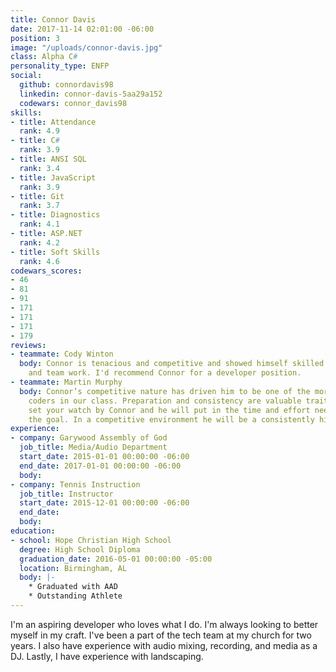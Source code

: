 ```yaml
---
title: Connor Davis
date: 2017-11-14 02:01:00 -06:00
position: 3
image: "/uploads/connor-davis.jpg"
class: Alpha C#
personality_type: ENFP
social:
  github: connordavis98
  linkedin: connor-davis-5aa29a152
  codewars: connor_davis98
skills:
- title: Attendance
  rank: 4.9
- title: C#
  rank: 3.9
- title: ANSI SQL
  rank: 3.4
- title: JavaScript
  rank: 3.9
- title: Git
  rank: 3.7
- title: Diagnostics
  rank: 4.1
- title: ASP.NET
  rank: 4.2
- title: Soft Skills
  rank: 4.6
codewars_scores:
- 46
- 81
- 91
- 171
- 171
- 171
- 179
reviews:
- teammate: Cody Winton
  body: Connor is tenacious and competitive and showed himself skilled in both individual
    and team work. I'd recommend Connor for a developer position.
- teammate: Martin Murphy
  body: Connor’s competitive nature has driven him to be one of the more accomplished
    coders in our class. Preparation and consistency are valuable traits. You could
    set your watch by Connor and he will put in the time and effort needed to achieve
    the goal. In a competitive environment he will be a consistently high performer.
experience:
- company: Garywood Assembly of God
  job_title: Media/Audio Department
  start_date: 2015-01-01 00:00:00 -06:00
  end_date: 2017-01-01 00:00:00 -06:00
  body: 
- company: Tennis Instruction
  job_title: Instructor
  start_date: 2015-12-01 00:00:00 -06:00
  end_date: 
  body: 
education:
- school: Hope Christian High School
  degree: High School Diploma
  graduation_date: 2016-05-01 00:00:00 -05:00
  location: Birmingham, AL
  body: |-
    * Graduated with AAD
    * Outstanding Athlete
---
```


I'm an aspiring developer who loves what I do. I'm always looking to better myself in my craft. I've been a part of the tech team at my church for two years. I also have experience with audio mixing, recording, and media as a DJ. Lastly, I have experience with landscaping.